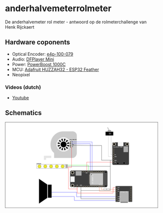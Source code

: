 # anderhalvemeterrolmeter
De anderhalvemeter rol meter - antwoord op de rolmeterchallenge van Henk Rijckaert

## Hardware coponents

* Optical Encoder: [e4p-100-079](https://www.usdigital.com/products/discontinued/E4P)
* Audio: [DFPlayer Mini](https://wiki.dfrobot.com/DFPlayer_Mini_SKU_DFR0299)
* Power: [PowerBoost 1000C](hhttps://www.adafruit.com/product/2465)
* MCU: [Adafruit HUZZAH32 - ESP32 Feather](https://learn.adafruit.com/adafruit-huzzah32-esp32-feather/overview)
* Neopixel


### Videos (dutch)

* [Youtube](https://www.youtube.com/watch?v=q37EDivFVcY)

## Schematics


![Schematic](docs/rolmeter_schematic.png)


